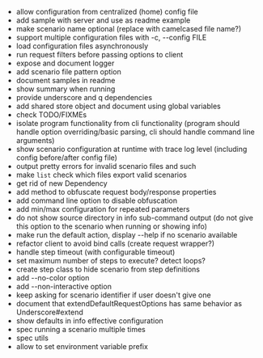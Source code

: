 * allow configuration from centralized (home) config file
* add sample with server and use as readme example
* make scenario name optional (replace with camelcased file name?)
* support multiple configuration files with -c, --config FILE
* load configuration files asynchronously
* run request filters before passing options to client
* expose and document logger
* add scenario file pattern option
* document samples in readme
* show summary when running
* provide underscore and q dependencies
* add shared store object and document using global variables
* check TODO/FIXMEs
* isolate program functionality from cli functionality (program should handle option overriding/basic parsing, cli should handle command line arguments)
* show scenario configuration at runtime with trace log level (including config before/after config file)
* output pretty errors for invalid scenario files and such
* make `list` check which files export valid scenarios
* get rid of new Dependency
* add method to obfuscate request body/response properties
* add command line option to disable obfuscation
* add min/max configuration for repeated parameters
* do not show source directory in info sub-command output (do not give this option to the scenario when running or showing info)
* make run the default action, display --help if no scenario available
* refactor client to avoid bind calls (create request wrapper?)
* handle step timeout (with configurable timeout)
* set maximum number of steps to execute? detect loops?
* create step class to hide scenario from step definitions
* add --no-color option
* add --non-interactive option
* keep asking for scenario identifier if user doesn't give one
* document that extendDefaultRequestOptions has same behavior as Underscore#extend
* show defaults in info effective configuration
* spec running a scenario multiple times
* spec utils
* allow to set environment variable prefix
